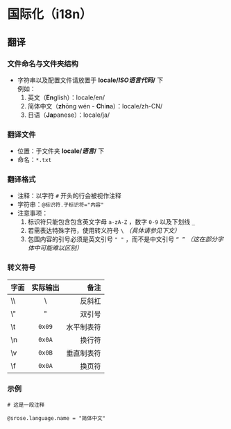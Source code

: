 # 国际化（i18n）
## 翻译
### 文件命名与文件夹结构  
- 字符串以及配置文件请放置于 **locale/*ISO语言代码*/** 下  
  例如：  
  1. 英文（**En**glish）：locale/en/
  2. 简体中文（**zh**ōng wén - **C**hi**n**a）：locale/zh-CN/
  3. 日语（**Ja**panese）：locale/ja/

### 翻译文件
- 位置：于文件夹 **locale/*语言*/** 下  
- 命名：`*.txt`

### 翻译格式
- 注释：以字符 `#` 开头的行会被视作注释  
- 字符串：`@标识符.子标识符="内容"`  
- 注意事项：  
  1. 标识符只能包含包含英文字母 `a-zA-Z` ，数字 `0-9` 以及下划线 `_`
  2. 若需表达特殊字符，使用转义符号 `\` *（具体请参见下文）*
  3. 包围内容的引号必须是英文引号 `" "` ，而不是中文引号 `“ ”` *（这在部分字体中可能难以区别）*  

### 转义符号
| 字面 | 实际输出 | 备注 |
|:-|:-:|-:|
| \\\\ | \\ | 反斜杠 |
| \\" | " | 双引号 |
| \\t | `0x09` | 水平制表符 |
| \\n | `0x0A` | 换行符 |
| \\v | `0x0B` | 垂直制表符 |
| \\f | `0x0A` | 换页符 |

### 示例
```
# 这是一段注释

@srose.language.name = "简体中文"
```